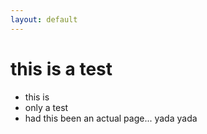```yaml
---
layout: default
---
```


# this is a test

* this is
* only a test
* had this been an actual page... yada yada
